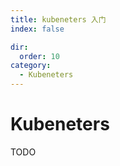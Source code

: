 ```yaml
---
title: kubeneters 入门
index: false

dir:
  order: 10
category:
  - Kubeneters
---
```


# Kubeneters

TODO 
